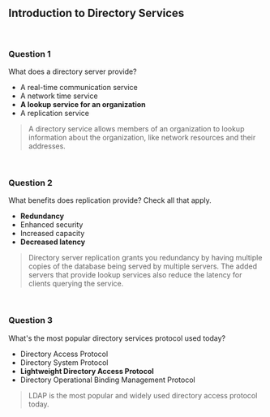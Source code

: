 ## Introduction to Directory Services

<br>

### Question 1

What does a directory server provide?

* A real-time communication service
* A network time service
* **A lookup service for an organization**
* A replication service

> A directory service allows members of an organization to lookup information about the organization, like network resources and their addresses.

<br>

### Question 2

What benefits does replication provide? Check all that apply.

* **Redundancy**
* Enhanced security
* Increased capacity
* **Decreased latency**

> Directory server replication grants you redundancy by having multiple copies of the database being served by multiple servers. The added servers that provide lookup services also reduce the latency for clients querying the service.

<br>

### Question 3

What's the most popular directory services protocol used today?

* Directory Access Protocol
* Directory System Protocol
* **Lightweight Directory Access Protocol**
* Directory Operational Binding Management Protocol

> LDAP is the most popular and widely used directory access protocol today.